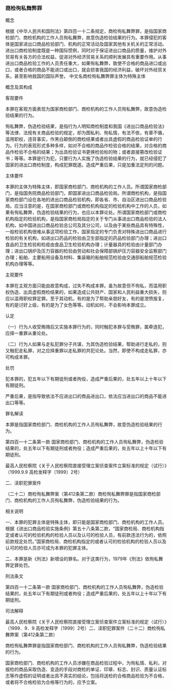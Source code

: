 ### 商检徇私舞弊罪
 概念 

根据《中华人民共和国刑法》第四百一十二条规定，商检徇私舞弊罪，是指国家商检部门、商检机构的工作人员徇私舞弊，故意伪造检验结果的行为。本罪侵犯的客体是国家进出口商品检验部门、机构的正常活动及国家其他有关机关的正常活动。进出口商检验制度既是一种国际惯例，同时对于保证进出口商品的质量，维护对外贸易有关各方的合法权益，促进对外经济贸易关系的顺利发展具有重要作用。从事进出口商品检验工作的人员责任重大，如果徇私舞弊，致使不合格的商品进口或出口，或者合格的商品不能进口或出口，就会损害我国的经济利益，破坏对外经贸关系，甚至影响我国的国际声誉。 中文名商检徇私舞弊罪主体为特殊主体

 概念及其构成 

客观要件

本罪在客观方面表现为国家商检部门、商检机构的工作人员徇私舞弊，故意伪造检验结果的行为。

徇私舞弊，伪造检验结果，是指行为人明知商检制度和我国《进出口商品检验法》等法律、法规有关商品检验的规定，却为图私利、徇私情，有法不依，有章不循，滥用职权，违背事实，作黑白颠倒的商检结果或者出具虚假的商品检验证单的行为。行为的表现形式多种多样，如对不合格的商品作检验合格的结果，对合格的商品作检验不合格的结果；为出具检验证书更换检验标的物；或者直接篡改检验证书；等等。本罪是行为犯，只要行为人实施了伪造检验结果的行为，就已经侵犯了国家的进出口商检制度，构成犯罪既遂。造成严重后果，只是加重法定刑的问题。

主体要件

本罪的主体为特殊主体，即国家商检部门、商检机构的工作人员。所谓国家商检部门，是指国务院商品检验部门，即国家进出口商品检验局。所谓商检机构，是指国家商检部门设在各地的进出口商品检验机构，即各省、市、自治区进出口商品检验局。应当注意的是，在国家商检部门或商检机构指定的检验机构中工作的人员，如果有徇私舞弊，伪造检验结果的行为，也应以本罪论处。所谓国家商检部门或商检机构指定的检验机构，是指国家商检局指定的关于专门从事进出口商品检验的法人机构，如中国进出口商品检验总公司及其分公司，以及由于某些商品具有特殊性，一般检验机构很难从事这项检验工作，国家指定的专门负责对特殊进出口商品进行检验的有关机构，如进出口药品的检验由卫生部指定的药品检验部门办理；进出口食品的卫生检验和检疫由食品卫生检验机构办理；计量器具的检验由计量部门办理；进出口锅炉及压力容器的检验由劳动和社会保障部锅炉压力容器安全监察部门办理；船舶、主要船用设备及材料、集装箱的船舶规范检验由交通部船舶规范检验机构办理等等。

主观要件

本罪在主观方面只能由故意构成，过失不构成本罪。虽为故意但不徇私，而滥用职权伪造、出具虚假商检结果的，如果造成公共财产、国家和人民利益重大损失，则应以滥用职权罪定罪。至于其动机，有的是为了帮助亲朋好友，有的是泄愤报复，有的是讨好上级，有的是为了女色等等。动机如何，不会影响本罪成立。

 认定 

（一）行为人收受贿赂后又实施本罪行为的，同时触犯本罪与受贿罪，属牵连犯，应择一重罪从重论处。

（二）行为人如果与走私犯罪分子共谋，为其伪造检验结果，帮助进行走私的，则又触犯走私罪，对之应择重罪以走私罪的共犯论处。当然，即使不构成走私罪，亦可构成本罪。

 处罚 

犯本罪的，犯五年以下有期徒刑或者拘役，造成严重后果的，处五年以上十年以下有期徒刑。

严重后果，是指导致依法不应进出口的商品进出口，依法应当进出口的商品不能进出口等等。

 罪名解读 

本罪是指国家商检部门、商检机构的工作人员徇私舞弊，故意伪造检验结果的行为。

第四百一十二条第一款 国家商检部门、商检机构的工作人员徇私舞弊，伪造检验结果的，处五年以下有期徒刑或者拘役；造成严重后果的，处五年以上十年以下有期徒刑。

最高人民检察院《关于人民检察院直接受理立案侦查案件立案标准的规定（试行）》（1999.9.9 高检发释字〔1999〕2号）

二、渎职犯罪案件

（二十二）商检徇私舞弊案（第412条第二款）商检徇私舞弊罪是指国家商检部门、商检机构的工作人员徇私舞弊，伪造检验结果的行为。

 相关说明 

一、本罪的犯罪主体是特殊主体，即只能是国家商检部门、商检机构的工作人员。根据《进出口商品检验实施条例》第五十八条第二款，“国家商检局、商检机构指定或者认可的检验机构的检验人员以及认可的检验人员，有前款违法行为的，依照前款规定处罚。”国家商检局、商检机构指定的或者认可的检验机构的检验人员以及认可的检验人员亦可成为本罪的犯罪主体。

二、本罪是新《刑法》新增设的罪名。对于这类行为，1979年《刑法》依徇私舞弊定罪处罚。

刑法条文

第四百一十二条第一款 国家商检部门、商检机构的工作人员徇私舞弊，伪造检验结果的，处五年以下有期徒刑或者拘役；造成严重后果的，处五年以上十年以下有期徒刑。

司法解释

最高人民检察院《关于人民检察院直接受理立案侦查案件立案标准的规定（试行）》（1999．9．9 高检发释字〔1999〕2号）二、渎职犯罪案件（二十二）商检徇私舞弊案（第412条第二款）

商检徇私舞弊罪是指国家商检部门、商检机构的工作人员徇私舞弊，伪造检验结果的行为。

国家商检部门、商检机构的工作人员涉嫌在商品检验过程中，为徇私情、私利，对报检的商品采取伪造、变造的手段对商检的单证、印章、标志、封识、质量认证标志等作虚假的证明或者出具不真实的结论，包括将送检的合格商品检验为不合格，或者将不合格检验为合格等行为的，应予立案。